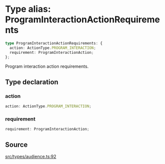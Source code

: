 # Type alias: ProgramInteractionActionRequirements

```ts
type ProgramInteractionActionRequirements: {
  action: ActionType.PROGRAM_INTERACTION;
  requirement: ProgramInteractionAction;
};
```

Program interaction action requirements.

## Type declaration

### action

```ts
action: ActionType.PROGRAM_INTERACTION;
```

### requirement

```ts
requirement: ProgramInteractionAction;
```

## Source

[src/types/audience.ts:92](https://github.com/torque-labs/torque-ts-sdk/blob/35180ea2561c531d50df4b23b7bd32172a5fdc80/src/types/audience.ts#L92)
